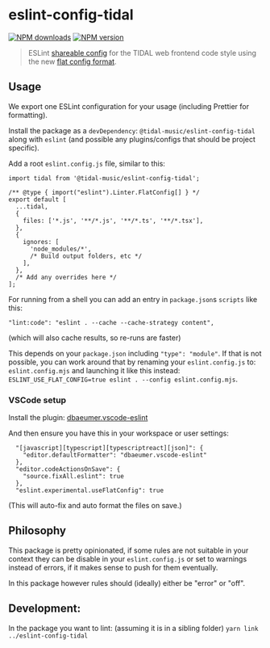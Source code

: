 # eslint-config-tidal

[![NPM downloads](https://img.shields.io/npm/dm/eslint-config-tidal.svg 'NPM downloads')](https://www.npmjs.com/package/eslint-config-tidal)
[![NPM version](https://img.shields.io/npm/v/eslint-config-tidal.svg 'NPM version')](https://www.npmjs.com/package/eslint-config-tidal)


> ESLint [shareable config](http://eslint.org/docs/developer-guide/shareable-configs.html) for the TIDAL web frontend code style using the new [flat config format](https://eslint.org/docs/latest/use/configure/configuration-files-new).

## Usage

We export one ESLint configuration for your usage (including Prettier for formatting).

Install the package as a `devDependency`: `@tidal-music/eslint-config-tidal` along with `eslint` (and possible any plugins/configs that should be project specific).

Add a root `eslint.config.js` file, similar to this:

```
import tidal from '@tidal-music/eslint-config-tidal';

/** @type { import("eslint").Linter.FlatConfig[] } */
export default [
  ...tidal,
  {
    files: ['*.js', '**/*.js', '**/*.ts', '**/*.tsx'],
  },
  {
    ignores: [
      'node_modules/*',
      /* Build output folders, etc */
    ],
  },
  /* Add any overrides here */
];
```

For running from a shell you can add an entry in `package.json`s `scripts` like this:
```
"lint:code": "eslint . --cache --cache-strategy content",
```
(which will also cache results, so re-runs are faster)

This depends on your `package.json` including `"type": "module"`. If that is not possible, you can work around that by renaming your `eslint.config.js` to: `eslint.config.mjs` and launching it like this instead: `ESLINT_USE_FLAT_CONFIG=true eslint . --config eslint.config.mjs`.

### VSCode setup

Install the plugin: [dbaeumer.vscode-eslint](https://marketplace.visualstudio.com/items?itemName=dbaeumer.vscode-eslint)

And then ensure you have this in your workspace or user settings:
```
  "[javascript][typescript][typescriptreact][json]": {
    "editor.defaultFormatter": "dbaeumer.vscode-eslint"
  },
  "editor.codeActionsOnSave": {
    "source.fixAll.eslint": true
  },
  "eslint.experimental.useFlatConfig": true
```
(This will auto-fix and auto format the files on save.)

## Philosophy

This package is pretty opinionated, if some rules are not suitable in your context they can be disable in your `eslint.config.js` or set to warnings instead of errors, if it makes sense to push for them eventually.

In this package however rules should (ideally) either be "error" or "off".


## Development:

In the package you want to lint: (assuming it is in a sibling folder)
`yarn link ../eslint-config-tidal`
